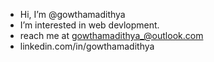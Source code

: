 - Hi, I’m @gowthamadithya
- I’m interested in web devlopment.
- reach me at gowthamadithya_@outlook.com
- linkedin.com/in/gowthamadithya

<!---
gowthamadithya/gowthamadithya is a ✨ special ✨ repository because its `README.md` (this file) appears on your GitHub profile.
You can click the Preview link to take a look at your changes.
--->
